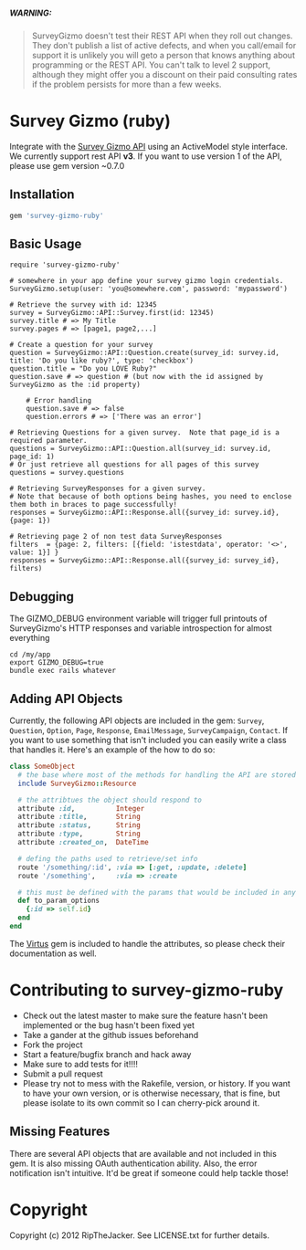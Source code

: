 ##### WARNING:

> SurveyGizmo doesn't test their REST API when they roll out changes.  They don't publish a list of active defects, and when you call/email for support it is unlikely you will geto a person that knows anything about programming or the REST API.  You can't talk to level 2 support, although they might offer you a discount on their paid consulting rates if the problem persists for more than a few weeks.


# Survey Gizmo (ruby)

Integrate with the [Survey Gizmo API](http://apisurveygizmo.helpgizmo.com/help) using an ActiveModel style interface. We currently support rest API **v3**. If you want to use version 1 of the API, please use gem version ~0.7.0

## Installation

```ruby
gem 'survey-gizmo-ruby'
```

## Basic Usage

	require 'survey-gizmo-ruby'
	
	# somewhere in your app define your survey gizmo login credentials.
	SurveyGizmo.setup(user: 'you@somewhere.com', password: 'mypassword')
	
	# Retrieve the survey with id: 12345
	survey = SurveyGizmo::API::Survey.first(id: 12345)
	survey.title # => My Title
	survey.pages # => [page1, page2,...]
	
	# Create a question for your survey
	question = SurveyGizmo::API::Question.create(survey_id: survey.id, title: 'Do you like ruby?', type: 'checkbox')
	question.title = "Do you LOVE Ruby?"
	question.save # => question # (but now with the id assigned by SurveyGizmo as the :id property) 
	
        # Error handling
        question.save # => false
        question.errors # => ['There was an error']
	
	# Retrieving Questions for a given survey.  Note that page_id is a required parameter.
	questions = SurveyGizmo::API::Question.all(survey_id: survey.id, page_id: 1)
	# Or just retrieve all questions for all pages of this survey
	questions = survey.questions
	
	# Retrieving SurveyResponses for a given survey.  
	# Note that because of both options being hashes, you need to enclose them both in braces to page successfully!
	responses = SurveyGizmo::API::Response.all({survey_id: survey.id}, {page: 1})
	
	# Retrieving page 2 of non test data SurveyResponses
	filters  = {page: 2, filters: [{field: 'istestdata', operator: '<>', value: 1}] }
	responses = SurveyGizmo::API::Response.all({survey_id: survey_id}, filters)

## Debugging

The GIZMO_DEBUG environment variable will trigger full printouts of SurveyGizmo's HTTP responses and variable introspection for almost everything

	cd /my/app
	export GIZMO_DEBUG=true
	bundle exec rails whatever

## Adding API Objects

Currently, the following API objects are included in the gem: `Survey`, `Question`, `Option`, `Page`, `Response`, `EmailMessage`, `SurveyCampaign`, `Contact`. If you want to use something that isn't included you can easily write a class that handles it. Here's an example of the how to do so:

```ruby
class SomeObject
  # the base where most of the methods for handling the API are stored
  include SurveyGizmo::Resource

  # the attribtues the object should respond to
  attribute :id,          Integer
  attribute :title,       String
  attribute :status,      String
  attribute :type,        String
  attribute :created_on,  DateTime

  # defing the paths used to retrieve/set info
  route '/something/:id', :via => [:get, :update, :delete]
  route '/something',     :via => :create

  # this must be defined with the params that would be included in any route
  def to_param_options
    {:id => self.id}
  end
end
```

The [Virtus](https://github.com/solnic/virtus) gem is included to handle the attributes, so please check their documentation as well.

# Contributing to survey-gizmo-ruby

* Check out the latest master to make sure the feature hasn't been implemented or the bug hasn't been fixed yet
* Take a gander at the github issues beforehand
* Fork the project
* Start a feature/bugfix branch and hack away
* Make sure to add tests for it!!!!
* Submit a pull request
* Please try not to mess with the Rakefile, version, or history. If you want to have your own version, or is otherwise necessary, that is fine, but please isolate to its own commit so I can cherry-pick around it.

## Missing Features

There are several API objects that are available and not included in this gem. It is also missing OAuth authentication ability. Also, the error notification isn't intuitive. It'd be great if someone could help tackle those!


# Copyright

Copyright (c) 2012 RipTheJacker. See LICENSE.txt for
further details.

